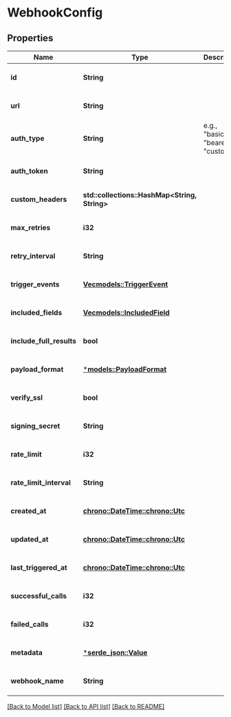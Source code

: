 # WebhookConfig

## Properties
Name | Type | Description | Notes
------------ | ------------- | ------------- | -------------
**id** | **String** |  | [optional] [default to None]
**url** | **String** |  | [optional] [default to None]
**auth_type** | **String** | e.g., \"basic\", \"bearer\", \"custom\" | [optional] [default to None]
**auth_token** | **String** |  | [optional] [default to None]
**custom_headers** | **std::collections::HashMap<String, String>** |  | [optional] [default to None]
**max_retries** | **i32** |  | [optional] [default to None]
**retry_interval** | **String** |  | [optional] [default to None]
**trigger_events** | [**Vec<models::TriggerEvent>**](TriggerEvent.md) |  | [optional] [default to None]
**included_fields** | [**Vec<models::IncludedField>**](IncludedField.md) |  | [optional] [default to None]
**include_full_results** | **bool** |  | [optional] [default to None]
**payload_format** | [***models::PayloadFormat**](PayloadFormat.md) |  | [optional] [default to None]
**verify_ssl** | **bool** |  | [optional] [default to None]
**signing_secret** | **String** |  | [optional] [default to None]
**rate_limit** | **i32** |  | [optional] [default to None]
**rate_limit_interval** | **String** |  | [optional] [default to None]
**created_at** | [**chrono::DateTime::<chrono::Utc>**](DateTime.md) |  | [optional] [default to None]
**updated_at** | [**chrono::DateTime::<chrono::Utc>**](DateTime.md) |  | [optional] [default to None]
**last_triggered_at** | [**chrono::DateTime::<chrono::Utc>**](DateTime.md) |  | [optional] [default to None]
**successful_calls** | **i32** |  | [optional] [default to None]
**failed_calls** | **i32** |  | [optional] [default to None]
**metadata** | [***serde_json::Value**](.md) |  | [optional] [default to None]
**webhook_name** | **String** |  | [optional] [default to None]

[[Back to Model list]](../README.md#documentation-for-models) [[Back to API list]](../README.md#documentation-for-api-endpoints) [[Back to README]](../README.md)


